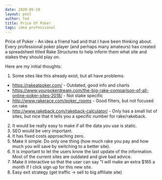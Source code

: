 ```yaml
---
date: 2020-05-10
layout: post
author: Ted
title: Price Of Poker
tags: idea professional
---
```

Price of Poker - An idea a friend had and that I have been thinking about. Every professional poker player (and perhaps many amateurs) has created a spreadsheet titled Rake Structures to help inform them what site and stakes they should play on.   

Here are my initial thoughts: 
1. Some sites like this already exist, but all have problems.
- https://rakeatpoker.com/ - Outdated, good info and charts
- https://www.yourpokerdream.com/the-big-rake-comparison-of-all-online-poker-sites-2018/ - Not stake specific
- http://www.rakerace.com/poker_rooms - Good filters, but not focused on rake
- http://www.rakeback.com/rakeback-calculator/ - Only has a small list of sites, but nice that it tells you a specific number for rake/rakeback.
2. It would be really easy to make if all the data you use is static.
3. SEO would be very important.
4. It has fixed costs approaching zero.
5. Make it simple. Do only one thing (how much rake you pay and how much you will save by switching to a better site).
6. It is important to let the users know the last update of the information. Most of the current sites are outdated and give bad advice.
7. Make it interactive so that the user can say "I will make an extra $165 a month if I click sign up for this new site.
8. Easy exit strategy (get traffic -> sell to big affiliate site)
